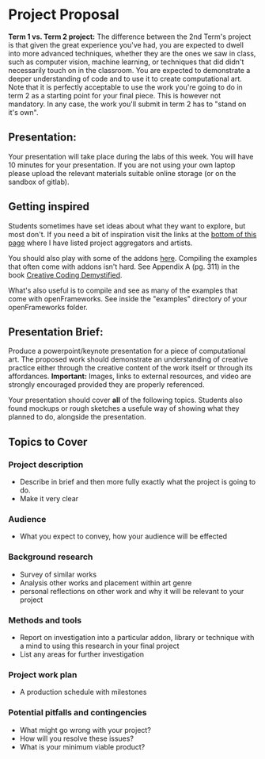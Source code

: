# Project Proposal
__Term 1 vs. Term 2 project:__ The difference between the 2nd Term's project is that given the great experience you've had, you are expected to dwell into more advanced techniques, whether they are the ones we saw in class, such as computer vision, machine learning, or techniques that did didn't necessarily touch on in the classroom. You are expected to demonstrate a deeper understanding of code and to use it to create computational art. Note that it is perfectly acceptable to use the work you're going to do in term 2 as a starting point for your final piece. This is however not mandatory. In any case, the work you'll submit in term 2 has to "stand on it's own".

## Presentation:
Your presentation will take place during the labs of this week. You will have 10 minutes for your presentation. If you are not using your own laptop please upload the relevant materials suitable online storage (or on the sandbox of gitlab).

## Getting inspired
Students sometimes have set ideas about what they want to explore, but most don't. If you need a bit of inspiration visit the links at the [bottom of this page](http://gitlab.doc.gold.ac.uk/comp_arts_2015/workshops_in_creative_coding/tree/master/week_01_introduction_to_art_tech_free_software) where I have listed project aggregators and artists.

You should also play with some of the addons [here](http://www.ofxaddons.com/categories). Compiling the examples that often come with addons isn't hard. See Appendix A (pg. 311) in the book [Creative Coding Demystified](http://gitlab.doc.gold.ac.uk/comp_arts_2015/workshops_in_creative_coding/blob/master/general%20resources/Mastering%20openFrameworks%20-%20Creative%20Coding%20Demystified%20%28Denis%20Perevalov%29.pdf).

What's also useful is to compile and see as many of the examples that come with openFrameworks. See inside the "examples" directory of your openFrameworks folder.

## Presentation Brief:
Produce a powerpoint/keynote presentation for a piece of computational art. The proposed work should demonstrate an understanding of creative practice either through the creative content of the work itself or through its affordances. __Important:__ Images, links to external resources, and video are strongly encouraged provided they are properly referenced.

Your presentation should cover __all__ of the following topics. Students also found mockups or rough sketches a usefule way of showing what they planned to do, alongside the presentation.

## Topics to Cover

### Project description
- Describe in brief and then more fully exactly what the project is going to do.
- Make it very clear

### Audience
- What you expect to convey, how your audience will  be effected

### Background research
- Survey of similar works
- Analysis other works and placement within art genre 
- personal reflections on other work and why it will be relevant to your project

### Methods and tools
- Report on investigation into a particular addon, library or technique with a mind to using this research in your final project 
- List any areas for further investigation

### Project work plan
- A production schedule with milestones

### Potential pitfalls and contingencies
- What might go wrong with your project? 
- How will you resolve these issues?
- What is your minimum viable product?
